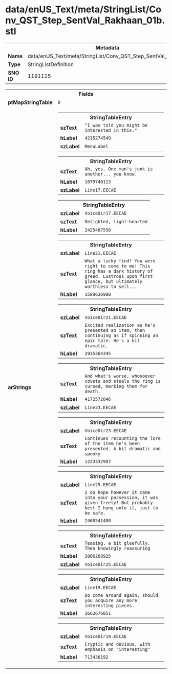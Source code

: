 <h1>data/enUS_Text/meta/StringList/Conv_QST_Step_SentVal_Rakhaan_01b.stl</h1><table><tr><th colspan="100%">Metadata</th></tr><tr><td><b>Name</b></td><td>data/enUS_Text/meta/StringList/Conv_QST_Step_SentVal_Rakhaan_01b.stl</td></tr><tr><td><b>Type</b></td><td>StringListDefinition</td></tr><tr><td><b>SNO ID</b></td><td>1191115</td></tr></table>

<table><tr><th colspan="100%">Fields</th></tr><tr><td><b>ptMapStringTable</b></td><td><code>0</code></td></tr><tr><td><b>arStrings</b></td><td><table><tr><th colspan="100%">StringTableEntry</th></tr><tr><td><b>szText</b></td><td><code>"I was told you might be interested in this."</code></td></tr><tr><td><b>hLabel</b></td><td><code>4215274549</code></td></tr><tr><td><b>szLabel</b></td><td><code>MenuLabel</code></td></tr></table>


<table><tr><th colspan="100%">StringTableEntry</th></tr><tr><td><b>szText</b></td><td><code>Ah, yes. One man's junk is another... you know.</code></td></tr><tr><td><b>hLabel</b></td><td><code>1079740113</code></td></tr><tr><td><b>szLabel</b></td><td><code>Line17.EECAE</code></td></tr></table>


<table><tr><th colspan="100%">StringTableEntry</th></tr><tr><td><b>szLabel</b></td><td><code>VoiceDir17.EECAE</code></td></tr><tr><td><b>szText</b></td><td><code>Delighted, light-hearted</code></td></tr><tr><td><b>hLabel</b></td><td><code>2425467550</code></td></tr></table>


<table><tr><th colspan="100%">StringTableEntry</th></tr><tr><td><b>szLabel</b></td><td><code>Line21.EECAE</code></td></tr><tr><td><b>szText</b></td><td><code>What a lucky find! You were right to come to me! This ring has a dark history of greed. Lustrous upon first glance, but ultimately worthless to sell...</code></td></tr><tr><td><b>hLabel</b></td><td><code>1589636908</code></td></tr></table>


<table><tr><th colspan="100%">StringTableEntry</th></tr><tr><td><b>szLabel</b></td><td><code>VoiceDir21.EECAE</code></td></tr><tr><td><b>szText</b></td><td><code>Excited realization as he's presented an item, then continuing as if spinning an epic tale. He's a bit dramatic.</code></td></tr><tr><td><b>hLabel</b></td><td><code>2935364345</code></td></tr></table>


<table><tr><th colspan="100%">StringTableEntry</th></tr><tr><td><b>szText</b></td><td><code>And what's worse, whosoever covets and steals the ring is cursed, marking them for death.</code></td></tr><tr><td><b>hLabel</b></td><td><code>4172572846</code></td></tr><tr><td><b>szLabel</b></td><td><code>Line23.EECAE</code></td></tr></table>


<table><tr><th colspan="100%">StringTableEntry</th></tr><tr><td><b>szLabel</b></td><td><code>VoiceDir23.EECAE</code></td></tr><tr><td><b>szText</b></td><td><code>Continues recounting the lore of the item he's been presented. A bit dramatic and spooky</code></td></tr><tr><td><b>hLabel</b></td><td><code>1223332987</code></td></tr></table>


<table><tr><th colspan="100%">StringTableEntry</th></tr><tr><td><b>szLabel</b></td><td><code>Line25.EECAE</code></td></tr><tr><td><b>szText</b></td><td><code>I do hope however it came into your possession, it was given freely! But probably best I hang onto it, just to be safe.</code></td></tr><tr><td><b>hLabel</b></td><td><code>2460541488</code></td></tr></table>


<table><tr><th colspan="100%">StringTableEntry</th></tr><tr><td><b>szText</b></td><td><code>Teasing, a bit gleefully. Then knowingly reassuring</code></td></tr><tr><td><b>hLabel</b></td><td><code>3806268925</code></td></tr><tr><td><b>szLabel</b></td><td><code>VoiceDir25.EECAE</code></td></tr></table>


<table><tr><th colspan="100%">StringTableEntry</th></tr><tr><td><b>szLabel</b></td><td><code>Line19.EECAE</code></td></tr><tr><td><b>szText</b></td><td><code>Do come around again, should you acquire any more interesting pieces.</code></td></tr><tr><td><b>hLabel</b></td><td><code>3662676051</code></td></tr></table>


<table><tr><th colspan="100%">StringTableEntry</th></tr><tr><td><b>szLabel</b></td><td><code>VoiceDir19.EECAE</code></td></tr><tr><td><b>szText</b></td><td><code>Cryptic and devious, with emphasis on "interesting"</code></td></tr><tr><td><b>hLabel</b></td><td><code>713436192</code></td></tr></table>


</td></tr></table>

